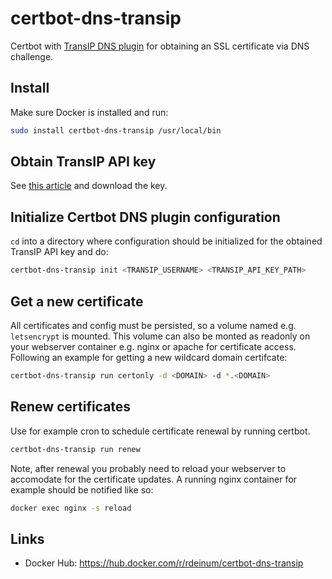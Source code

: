 # certbot-dns-transip
Certbot with [TransIP DNS plugin](https://certbot-dns-transip.readthedocs.io/en/0.3.3/) for obtaining an SSL certificate via DNS challenge.

## Install
Make sure Docker is installed and run:
```bash
sudo install certbot-dns-transip /usr/local/bin
```

## Obtain TransIP API key
See [this article](https://www.transip.nl/knowledgebase/artikel/77-ik-wil-transip-api-gebruiken/) and download the key.

## Initialize Certbot DNS plugin configuration
`cd` into a directory where configuration should be initialized for the obtained TransIP API key and do:
```bash
certbot-dns-transip init <TRANSIP_USERNAME> <TRANSIP_API_KEY_PATH>
```

## Get a new certificate
All certificates and config must be persisted, so a volume named e.g. `letsencrypt` is mounted. This volume can also be monted as readonly on your webserver container e.g. nginx or apache for certificate access. Following an example for getting a new wildcard domain certifcate:
```bash
certbot-dns-transip run certonly -d <DOMAIN> -d *.<DOMAIN>
```

## Renew certificates
Use for example cron to schedule certificate renewal by running certbot.
```bash
certbot-dns-transip run renew
```

Note, after renewal you probably need to reload your webserver to accomodate for the certificate updates. A running nginx container for example should be notified like so:
```bash
docker exec nginx -s reload
```

## Links
- Docker Hub: https://hub.docker.com/r/rdeinum/certbot-dns-transip
